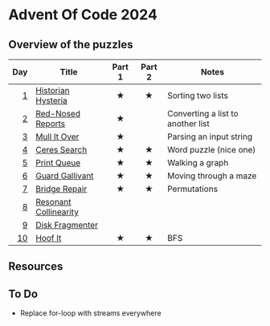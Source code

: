 # Advent Of Code 2024

## Overview of the puzzles

|  Day | Title                   | Part 1  | Part 2  | Notes                             |
|-----:|-------------------------|:-------:|:-------:|-----------------------------------|
|  [1] | [Historian Hysteria]    | &#9733; | &#9733; | Sorting two lists                 |
|  [2] | [Red-Nosed Reports]     | &#9733; |         | Converting a list to another list |
|  [3] | [Mull It Over]          | &#9733; |         | Parsing an input string           |
|  [4] | [Ceres Search]          | &#9733; | &#9733; | Word puzzle (nice one)            |
|  [5] | [Print Queue]           | &#9733; | &#9733; | Walking a graph                   |
|  [6] | [Guard Gallivant]       | &#9733; | &#9733; | Moving through a maze             |
|  [7] | [Bridge Repair]         | &#9733; | &#9733; | Permutations                      |
|  [8] | [Resonant Collinearity] |         |         |                                   |
|  [9] | [Disk Fragmenter]       |         |         |                                   |
| [10] | [Hoof It]               | &#9733; | &#9733; | BFS                               |

## Resources

## To Do

* Replace for-loop with streams everywhere

[1]: src/main/kotlin/Day01.kt
[2]: src/main/kotlin/Day02.kt
[3]: src/main/kotlin/Day03.kt
[4]: src/main/kotlin/Day04.kt
[5]: src/main/kotlin/Day05.kt
[6]: src/main/kotlin/Day06.kt
[7]: src/main/kotlin/Day07.kt

[8]: src/main/kotlin/Day08.kt

[9]: src/main/kotlin/Day09.kt

[10]: src/main/kotlin/Day10.kt

[Historian Hysteria]: https://adventofcode.com/2024/day/1
[Red-Nosed Reports]: https://adventofcode.com/2024/day/2
[Mull It Over]: https://adventofcode.com/2024/day/3
[Ceres Search]: https://adventofcode.com/2024/day/4
[Print Queue]: https://adventofcode.com/2024/day/5
[Guard Gallivant]: https://adventofcode.com/2024/day/6
[Bridge Repair]: https://adventofcode.com/2024/day/7

[Resonant Collinearity]: https://adventofcode.com/2024/day/8

[Disk Fragmenter]: https://adventofcode.com/2024/day/9

[Hoof It]: https://adventofcode.com/2024/day/10


